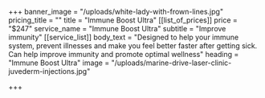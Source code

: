 +++
banner_image = "/uploads/white-lady-with-frown-lines.jpg"
pricing_title = ""
title = "Immune Boost Ultra"
[[list_of_prices]]
price = "$247"
service_name = "Immune Boost Ultra"
subtitle = "Improve immunity"
[[service_list]]
body_text = "Designed to help your immune system, prevent illnesses and make you feel better faster after getting sick. Can help improve immunity and promote optimal wellness"
heading = "Immune Boost Ultra"
image = "/uploads/marine-drive-laser-clinic-juvederm-injections.jpg"

+++
